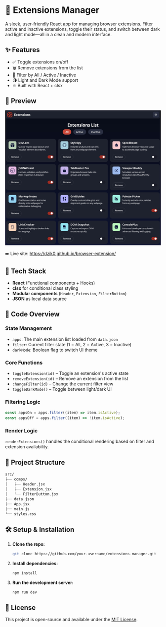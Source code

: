 # 🧩 Extensions Manager

A sleek, user-friendly React app for managing browser extensions. Filter active and inactive extensions, toggle their status, and switch between dark and light mode—all in a clean and modern interface.

## ✨ Features

- ✅ Toggle extensions on/off
- 🗑 Remove extensions from the list
- 🎯 Filter by All / Active / Inactive
- 🌗 Light and Dark Mode support
- ⚛️ Built with React + clsx

## 📸 Preview

![Extensions Manager Screenshot](./screenshot.jpg)

➡️ Live site: https://dzik0.github.io/browser-extension/

## 🚀 Tech Stack

- **React** (Functional components + Hooks)
- **clsx** for conditional class styling
- **Modular components** (`Header`, `Extension`, `FilterButton`)
- **JSON** as local data source

## 🧠 Code Overview

### State Management

- `apps`: The main extension list loaded from `data.json`
- `filter`: Current filter state (1 = All, 2 = Active, 3 = Inactive)
- `darkMode`: Boolean flag to switch UI theme

### Core Functions

- `toggleExtension(id)` – Toggle an extension's active state
- `removeExtension(id)` – Remove an extension from the list
- `changeFilter(id)` – Change the current filter view
- `toggleDarkMode()` – Toggle between light/dark UI

### Filtering Logic

```js
const appsOn = apps.filter((item) => item.isActive);
const appsOff = apps.filter((item) => !item.isActive);
```

### Render Logic

`renderExtensions()` handles the conditional rendering based on filter and extension availability.

## 📂 Project Structure

```
src/
├── comps/
│   ├── Header.jsx
│   ├── Extension.jsx
│   └── FilterButton.jsx
├── data.json
├── App.jsx
├── main.js
└── styles.css
```

## 🛠 Setup & Installation

1. **Clone the repo:**

   ```bash
   git clone https://github.com/your-username/extensions-manager.git
   ```

2. **Install dependencies:**

   ```bash
   npm install
   ```

3. **Run the development server:**

   ```bash
   npm run dev
   ```

## 📄 License

This project is open-source and available under the [MIT License](LICENSE).
